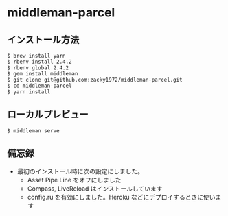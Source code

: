 # middleman-parcel

## インストール方法

```
$ brew install yarn
$ rbenv install 2.4.2
$ rbenv global 2.4.2
$ gem install middleman
$ git clone git@github.com:zacky1972/middleman-parcel.git
$ cd middleman-parcel
$ yarn install
```

## ローカルプレビュー

```
$ middleman serve
```

## 備忘録

* 最初のインストール時に次の設定にしました。
  * Asset Pipe Line をオフにしました
  * Compass, LiveReload はインストールしています
  * config.ru を有効にしました。Heroku などにデプロイするときに使います
